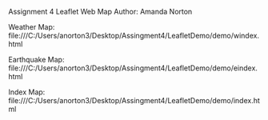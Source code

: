 Assignment 4
Leaflet Web Map
Author: Amanda Norton

Weather Map:
file:///C:/Users/anorton3/Desktop/Assingment4/LeafletDemo/demo/windex.html


Earthquake Map: 
file:///C:/Users/anorton3/Desktop/Assingment4/LeafletDemo/demo/eindex.html


Index Map:
file:///C:/Users/anorton3/Desktop/Assingment4/LeafletDemo/demo/index.html
